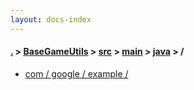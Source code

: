 ```yaml
---
layout: docs-index
---
```

#### [.](./../../../../index) > [BaseGameUtils](./../../../index) > [src](./../../index) > [main](./../index) > [java](./index) > **/**

- [com / google / example / ](com/google/example/)
